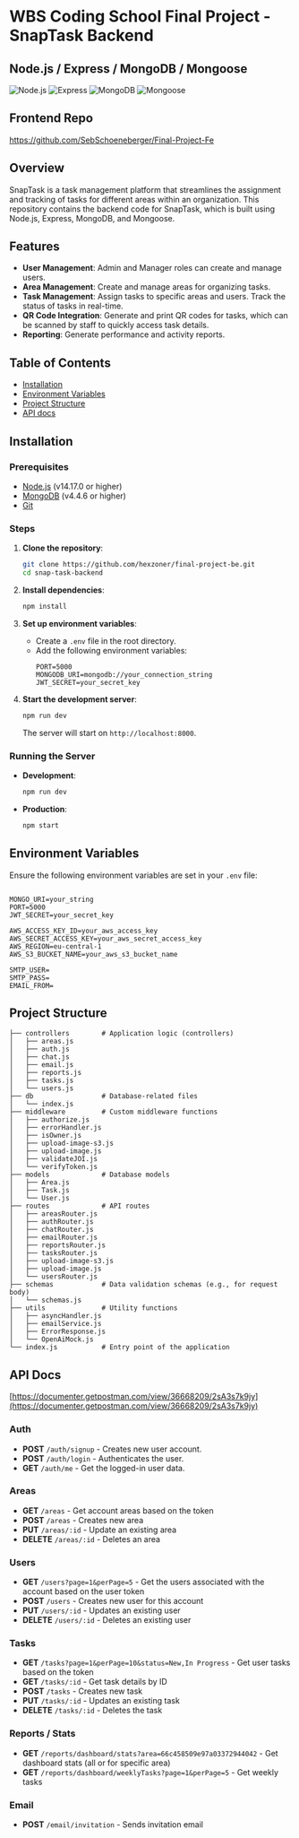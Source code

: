 # WBS Coding School Final Project - SnapTask Backend

## Node.js / Express / MongoDB / Mongoose
![Node.js](https://img.shields.io/badge/Node.js-v14.17.0-green)
![Express](https://img.shields.io/badge/Express-v4.17.1-blue)
![MongoDB](https://img.shields.io/badge/MongoDB-v4.4.6-brightgreen)
![Mongoose](https://img.shields.io/badge/Mongoose-v5.12.7-red)

## Frontend Repo 
https://github.com/SebSchoeneberger/Final-Project-Fe

## Overview

SnapTask is a task management platform that streamlines the assignment and tracking of tasks for different areas within an organization. This repository contains the backend code for SnapTask, which is built using Node.js, Express, MongoDB, and Mongoose.

## Features

- **User Management**: Admin and Manager roles can create and manage users.
- **Area Management**: Create and manage areas for organizing tasks.
- **Task Management**: Assign tasks to specific areas and users. Track the status of tasks in real-time.
- **QR Code Integration**: Generate and print QR codes for tasks, which can be scanned by staff to quickly access task details.
- **Reporting**: Generate performance and activity reports.

## Table of Contents

- [Installation](#installation)
- [Environment Variables](#environment-variables)
- [Project Structure](#project-structure)
- [API docs](#api-docs)
  
## Installation

### Prerequisites

- [Node.js](https://nodejs.org/) (v14.17.0 or higher)
- [MongoDB](https://www.mongodb.com/) (v4.4.6 or higher)
- [Git](https://git-scm.com/)

### Steps

1. **Clone the repository**:
    ```bash
    git clone https://github.com/hexzoner/final-project-be.git
    cd snap-task-backend
    ```

2. **Install dependencies**:
    ```bash
    npm install
    ```

3. **Set up environment variables**:
    - Create a `.env` file in the root directory.
    - Add the following environment variables:
      ```env
      PORT=5000
      MONGODB_URI=mongodb://your_connection_string
      JWT_SECRET=your_secret_key
      ```

4. **Start the development server**:
    ```bash
    npm run dev
    ```

   The server will start on `http://localhost:8000`.


### Running the Server

- **Development**: 
    ```bash
    npm run dev
    ```
- **Production**: 
    ```bash
    npm start
    ```



## Environment Variables

Ensure the following environment variables are set in your `.env` file:

```env

MONGO_URI=your_string
PORT=5000
JWT_SECRET=your_secret_key

AWS_ACCESS_KEY_ID=your_aws_access_key
AWS_SECRET_ACCESS_KEY=your_aws_secret_access_key
AWS_REGION=eu-central-1
AWS_S3_BUCKET_NAME=your_aws_s3_bucket_name

SMTP_USER=
SMTP_PASS=
EMAIL_FROM=
```
## Project Structure 

```
├── controllers        # Application logic (controllers)
│   ├── areas.js
│   ├── auth.js
│   ├── chat.js
│   ├── email.js
│   ├── reports.js
│   ├── tasks.js
│   └── users.js
├── db                 # Database-related files
│   └── index.js
├── middleware         # Custom middleware functions
│   ├── authorize.js
│   ├── errorHandler.js
│   ├── isOwner.js
│   ├── upload-image-s3.js
│   ├── upload-image.js
│   ├── validateJOI.js
│   └── verifyToken.js
├── models             # Database models
│   ├── Area.js
│   ├── Task.js
│   └── User.js
├── routes             # API routes
│   ├── areasRouter.js
│   ├── authRouter.js
│   ├── chatRouter.js
│   ├── emailRouter.js
│   ├── reportsRouter.js
│   ├── tasksRouter.js
│   ├── upload-image-s3.js
│   ├── upload-image.js
│   └── usersRouter.js
├── schemas            # Data validation schemas (e.g., for request body)
│   └── schemas.js
├── utils              # Utility functions
│   ├── asyncHandler.js
│   ├── emailService.js
│   ├── ErrorResponse.js
│   └── OpenAiMock.js
└── index.js           # Entry point of the application
```

## API Docs
[https://documenter.getpostman.com/view/36668209/2sA3s7k9jy](https://documenter.getpostman.com/view/36668209/2sA3s7k9jy)

### Auth
- **POST** `/auth/signup` - Creates new user account.
- **POST** `/auth/login` - Authenticates the user.
- **GET** `/auth/me` - Get the logged-in user data.

### Areas
- **GET** `/areas` - Get account areas based on the token
- **POST** `/areas` - Creates new area
- **PUT** `/areas/:id` - Update an existing area
- **DELETE** `/areas/:id` - Deletes an area

### Users
- **GET** `/users?page=1&perPage=5` - Get the users associated with the account based on the user token
- **POST** `/users` - Creates new user for this account
- **PUT** `/users/:id` - Updates an existing user 
- **DELETE** `/users/:id` - Deletes an existing user

### Tasks
- **GET** `/tasks?page=1&perPage=10&status=New,In Progress` - Get user tasks based on the token
- **GET** `/tasks/:id` - Get task details by ID 
- **POST** `/tasks` - Creates new task
- **PUT** `/tasks/:id` - Updates an existing task
- **DELETE** `/tasks/:id` - Deletes the task

### Reports / Stats
- **GET** `/reports/dashboard/stats?area=66c458509e97a03372944042` - Get dashboard stats (all or for specific area)
- **GET** `/reports/dashboard/weeklyTasks?page=1&perPage=5` - Get weekly tasks

### Email
- **POST** `/email/invitation` - Sends invitation email
